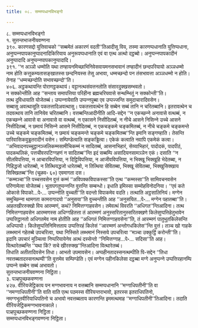 ```yaml
---
title: ०८. सम्मप्पधानविभङ्गो

---
```

८. सम्मप्पधानविभङ्गो  
१. सुत्तन्तभाजनीयवण्णना  
३९०. कारणसद्दो युत्तिवाचको ‘‘सब्बमेतं अकारणं वदती’’तिआदीसु विय, तस्मा कारणप्पधानाति युत्तिप्पधाना, अनुप्पन्‍नपापकानुप्पादनादिकिरियाय अनुरूपप्पधानाति एवं वा एत्थ अत्थो दट्ठब्बो। अनुप्पन्‍नपापकादीनं अनुप्पादादि अनुप्पन्‍नपापकानुप्पादादि।  
३९१. ‘‘न अञ्‍ञो धम्मोति यथा तण्हायनमिच्छाभिनिवेसवायमनसभावानं तण्हादीनं छन्दपरियायो अञ्‍ञधम्मो नाम होति कत्तुकम्यतासङ्खातस्स छन्दनियस्स तेसु अभावा, धम्मच्छन्दो पन तंसभावत्ता अञ्‍ञधम्मो न होति। तेनाह ‘‘धम्मच्छन्दोति सभावच्छन्दो’’ति।  
४०६. अट्ठकथायन्ति पोराणट्ठकथायं। वट्टानत्थसंवत्तनतोति संसारदुक्खसम्भवतो।  
न सक्‍कोन्तीति आह ‘‘सन्ताय समापत्तिया परिहीना ब्रह्मचरियवासे सन्थम्भितुं न सक्‍कोन्ती’’ति।  
तत्थ दुविधायाति योजेतब्बं। उप्पन्‍नायेवाति उप्पन्‍नपुब्बा एव उप्पज्‍जन्ति समुदाचारादिवसेन।  
सब्बासु अवत्थासूति पकतत्तादिअवत्थासु। पकतत्तावत्थेन हि सब्बेन सब्बं तानि न चरितब्बानि। इतरावत्थेन च तदवत्थाय तानि तानियेव चरितब्बानि। वत्तब्बन्तिआदीनीति आदि-सद्देन ‘‘न एकच्छन्‍ने अनावासे वत्थब्बं, न एकच्छन्‍ने आवासे वा अनावासे वा वत्थब्बं, न एकासने निसीदितब्बं, न नीचे आसने निसिन्‍ने उच्‍चे आसने निसीदितब्बं, न छमायं निसिन्‍ने आसने निसीदितब्बं, न एकचङ्कमे चङ्कमितब्बं, न नीचे चङ्कमे चङ्कमन्ते उच्‍चे चङ्कमे चङ्कमितब्बं, न छमायं चङ्कमन्ते चङ्कमे चङ्कमितब्ब’’न्ति इमानि सङ्गण्हाति। तेसन्ति पारिवासिकवुड्ढतरादीनं वसेन। सम्पिण्डेत्वाति सङ्कड्ढित्वा। एकेकं कत्वाति नवापि एकमेकं कत्वा। ‘‘अभिवादनपच्‍चुट्ठानञ्‍जलिकम्मसामीचिकम्मं न सादितब्बं, आसनाभिहारं, सेय्याभिहारं, पादोदकं, पादपीठं, पादकथलिकं, पत्तचीवरपटिग्गहणं न सादितब्ब’’न्ति इदं सब्बम्पि असादियनसामञ्‍ञेन एकं। दसाति ‘‘न सीलविपत्तिया, न आचारविपत्तिया, न दिट्ठिविपत्तिया, न आजीवविपत्तिया, न भिक्खू भिक्खूहि भेदेतब्बा, न गिहिद्धजो धारेतब्बो, न तित्थियद्धजो धारेतब्बो, न तित्थिया सेवितब्बा, भिक्खू सेवितब्बा, भिक्खुसिक्खाय सिक्खितब्ब’’न्ति (चूळव॰ ६०) एवमागता दस।  
‘‘कम्मञ्‍चा’’ति पच्‍चत्तवसेन वुत्तं कम्मं ‘‘अविपक्‍कविपाकस्सा’’ति एत्थ ‘‘कम्मस्सा’’ति सामिवचनवसेन परिणामेत्वा योजेतब्बं। भूतापगतुप्पन्‍नन्ति वुत्तन्ति सम्बन्धो। इधाति इमिस्सा सम्मोहविनोदनिया। ‘‘एवं कते ओकासे विपाको…पे॰… उप्पन्‍नोति वुच्‍चती’’ति वदन्तो विपाकमेव वदति। तत्थाति अट्ठसालिनियं। मग्गेन समुच्छिन्‍ना थामगता कामरागादयो ‘‘अनुसया’’ति वुच्‍चन्तीति आह ‘‘अनुसयित…पे॰… मग्गेन पहातब्बा’’ति।  
आहतखीररुक्खो विय आरम्मणं, कथं? निमित्तग्गाहवसेन। तमेवत्थं विवरति ‘‘अधिगत’’न्तिआदिना। तत्थ निमित्तग्गाहवसेन आरम्मणस्स अधिग्गहितत्ता तं आरम्मणं अनुस्सरितानुस्सरितक्खणे किलेसुप्पत्तिहेतुभावेन उप्पत्तिट्ठानतो अधिगतमेव नाम होतीति आह ‘‘अधिगतं निमित्तग्गाहवसेना’’ति, तं आरम्मणं पातुभूतकिलेसन्ति अधिप्पायो। किलेसुप्पत्तिनिमित्तताय उप्पत्तिरहं किलेसं ‘‘आरम्मणं अन्तोगधकिलेस’’न्ति वुत्तं। तञ्‍च खो गाहके लब्भमानं गहेतब्बे उपचरित्वा, यथा निस्सिते लब्भमानं निस्सये उपचरित्वा ‘‘मञ्‍चा उक्‍कुट्ठिं करोन्ती’’ति। इदानि उपचारं मुञ्‍चित्वा निप्परियायेनेव अत्थं दस्सेन्तो ‘‘निमित्तग्गाह…पे॰… सदिसा’’ति आह। वित्थारेतब्बन्ति ‘‘यथा किं? सचे खीररुक्ख’’न्तिआदिना वित्थारेतब्बं।  
तिधाति अतीतादिवसेन तिधा। आभतो उपमावसेन। अप्पहीनतादस्सनत्थम्पीति पि-सद्देन ‘‘तिधा नवत्तब्बतादस्सनत्थम्पी’’ति वुत्तमेव सम्पिण्डेति। एवं मग्गेन पहीनकिलेसा दट्ठब्बा मग्गे अनुप्पन्‍ने उप्पत्तिरहानम्पि उप्पन्‍ने सब्बेन सब्बं अभावतो।  
सुत्तन्तभाजनीयवण्णना निट्ठिता।  
३. पञ्हपुच्छकवण्णना  
४२७. वीरियजेट्ठिकाय पन मग्गभावनाय न वत्तब्बानि सम्मप्पधानानि ‘‘मग्गाधिपतीनी’’ति वा ‘‘नमग्गाधिपतीनी’’ति वाति वाति एत्थ पठमस्स वीरियन्तराभावो, इतरस्स इतराधिपतिनो, नमग्गभूतवीरियाधिपतिनो च अभावो नवत्तब्बताय कारणन्ति इममत्थमाह ‘‘मग्गाधिपतीनी’’तिआदिना। तदाति वीरियजेट्ठिकमग्गभावनाकाले।  
पञ्हपुच्छकवण्णना निट्ठिता।  
सम्मप्पधानविभङ्गवण्णना निट्ठिता।  